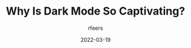 ---
author: rfeers
date: 2022-03-19
draft: true
publisher: uxdesigncc
tags:
  - dark-mode
target_url: https://uxdesign.cc/why-is-dark-mode-so-captivating-92f2ed4e0dc5
title: Why Is Dark Mode So Captivating?
---